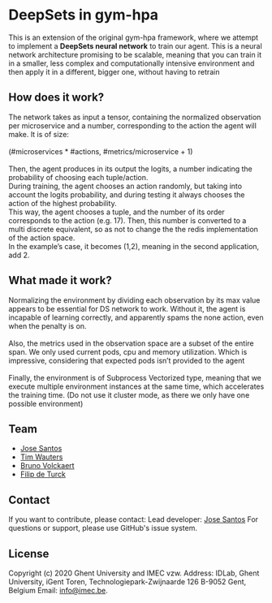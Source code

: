 # DeepSets in gym-hpa
This is an extension of the original gym-hpa framework, where we attempt to implement a <b>DeepSets neural network</b> to train our agent. This is a neural network architecture promising to be scalable, meaning that you can train it in a smaller, less complex and computationally intensive environment and then apply it in a different, bigger one, without having to retrain
## How does it work?
The network takes as input a tensor, containing the normalized observation per microservice and a number, corresponding to the action the agent will make. It is of size:
<br><br>(#microservices * #actions, #metrics/microservice + 1)<br><br>
Then, the agent produces in its output the logits, a number indicating the probability of choosing each tuple/action. 
<br>During training, the agent chooses an action randomly, but taking into account the logits probability, and during testing it always chooses the action of the highest probability.
<br>This way, the agent chooses a tuple, and the number of its order corresponds to the action (e.g. 17). Then, this number is converted to a multi discrete equivalent, so as not to change the the redis implementation of the action space. 
<br>In the example’s case, it becomes (1,2), meaning in the second application, add 2.
## What made it work?
Normalizing the environment by dividing each observation by its max value appears to be essential for DS network to work. Without it, the agent is incapable of learning correctly, and apparently spams the none action, even when the penalty is on.
<br><br>Also, the metrics used in the observation space are a subset of the entire span. We only used current pods, cpu and memory utilization. Which is impressive, considering that expected pods isn’t provided to the agent
<br><br>Finally, the environment is of Subprocess Vectorized type, meaning that we execute multiple environment instances at the same time, which accelerates the training time. (Do not use it cluster mode, as there we only have one possible environment)
## Team
* [Jose Santos](https://scholar.google.com/citations?hl=en&user=57EIYWcAAAAJ)
* [Tim Wauters](https://scholar.google.com/citations?hl=en&user=Kvxp9iYAAAAJ)
* [Bruno Volckaert](https://scholar.google.com/citations?hl=en&user=NIILGOMAAAAJ)
* [Filip de Turck](https://scholar.google.com/citations?hl=en&user=-HXXnmEAAAAJ)
## Contact
If you want to contribute, please contact:
Lead developer: [Jose Santos](https://github.com/jpedro1992/)
For questions or support, please use GitHub's issue system.
## License
Copyright (c) 2020 Ghent University and IMEC vzw.
Address: IDLab, Ghent University, iGent Toren, Technologiepark-Zwijnaarde 126 B-9052 Gent, Belgium 
Email: info@imec.be.
